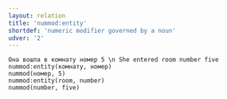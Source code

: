 ```yaml
---
layout: relation
title: 'nummod:entity'
shortdef: 'numeric modifier governed by a noun'
udver: '2'
---
```


~~~ sdparse
Она вошла в комнату номер 5 \n She entered room number five
nummod:entity(комнату, номер)
nummod(номер, 5)
nummod:entity(room, number)
nummod(number, five)
~~~

<!-- Interlanguage links updated Pá kvě 14 11:09:14 CEST 2021 -->
